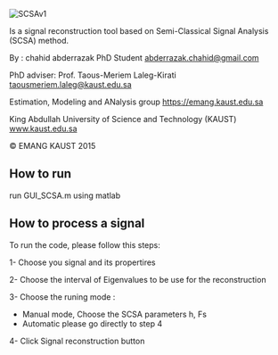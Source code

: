 

![SCSAv1](https://user-images.githubusercontent.com/32301374/59841527-25fba080-935d-11e9-83f1-7440a71f0339.png)

Is a signal reconstruction tool based on Semi-Classical Signal Analysis (SCSA) method.

By : chahid abderrazak PhD Student        abderrazak.chahid@gmail.com

PhD adviser: Prof. Taous-Meriem Laleg-Kirati     taousmeriem.laleg@kaust.edu.sa 

Estimation, Modeling and ANalysis group     https://emang.kaust.edu.sa

King Abdullah University of Science and Technology (KAUST)
  www.kaust.edu.sa

© EMANG  KAUST 2015      

## How to run
run GUI_SCSA.m using matlab

## How to process a signal
To run the code, please follow this steps:

1- Choose you signal and its propertires 

2- Choose the interval of   Eigenvalues to be use for the reconstruction

3- Choose the runing mode :
* Manual mode, Choose the  SCSA parameters h, Fs 
* Automatic please go directly to step 4
       
4-   Click Signal reconstruction button


